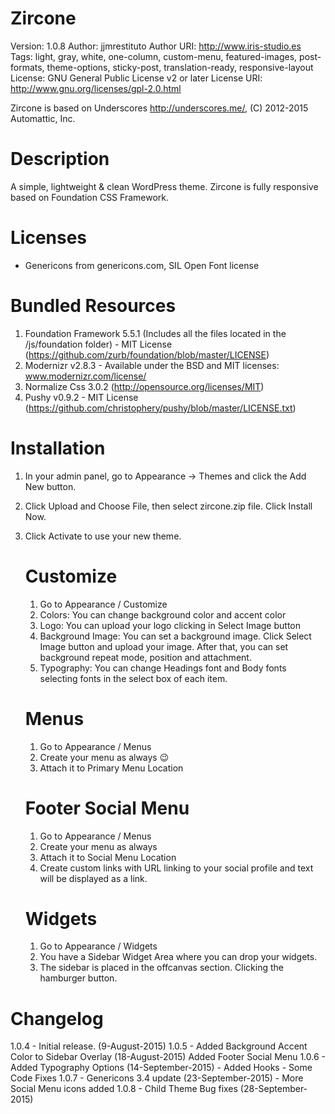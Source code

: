 Zircone
==============
Version: 1.0.8
Author: jjmrestituto
Author URI: http://www.iris-studio.es
Tags: light, gray, white, one-column, custom-menu, featured-images, post-formats, theme-options, sticky-post, translation-ready, responsive-layout
License: GNU General Public License v2 or later
License URI: http://www.gnu.org/licenses/gpl-2.0.html

Zircone is based on Underscores http://underscores.me/, (C) 2012-2015 Automattic, Inc.

Description
==============
A simple, lightweight & clean WordPress theme. Zircone is fully responsive based on Foundation CSS Framework.

Licenses
==============
* Genericons from genericons.com, SIL Open Font license

Bundled Resources
==============
1. Foundation Framework 5.5.1 (Includes all the files located in the /js/foundation folder) - MIT License (https://github.com/zurb/foundation/blob/master/LICENSE) 
2. Modernizr v2.8.3 - Available under the BSD and MIT licenses: www.modernizr.com/license/
3. Normalize Css 3.0.2 (http://opensource.org/licenses/MIT)
4. Pushy v0.9.2 - MIT License (https://github.com/christophery/pushy/blob/master/LICENSE.txt)

Installation
==============
1. In your admin panel, go to Appearance -> Themes and click the Add New button.
2. Click Upload and Choose File, then select zircone.zip file. Click Install Now.
3. Click Activate to use your new theme.

	Customize
	==============
	1. Go to Appearance / Customize
	2. Colors: You can change background color and accent color
	3. Logo: You can upload your logo clicking in Select Image button
	4. Background Image: You can set a background image. Click Select Image button and upload your image. After that, you can set background repeat mode, position and attachment.
	5. Typography: You can change Headings font and Body fonts selecting fonts in the select box of each item.

	Menus
	==============
	1. Go to Appearance / Menus
	2. Create your menu as always 😉
	3. Attach it to Primary Menu Location

	Footer Social Menu
	==============
	1. Go to Appearance / Menus
	2. Create your menu as always
	3. Attach it to Social Menu Location
	4. Create custom links with URL linking to your social profile and text will be displayed as a link.

	Widgets
	==============
	1. Go to Appearance / Widgets
	2. You have a Sidebar Widget Area where you can drop your widgets.
	3. The sidebar is placed in the offcanvas section. Clicking the hamburger button.

Changelog
==============
1.0.4 - Initial release. (9-August-2015)
1.0.5 - Added Background Accent Color to Sidebar Overlay (18-August-2015)
		Added Footer Social Menu
1.0.6 - Added Typography Options (14-September-2015)
      - Added Hooks
      - Some Code Fixes
1.0.7 - Genericons 3.4 update (23-September-2015)
	  - More Social Menu icons added
1.0.8 - Child Theme Bug fixes (28-September-2015)
